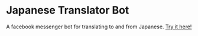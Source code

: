 # Japanese Translator Bot
A facebook messenger bot for translating to and from Japanese.
[Try it here!](https://www.facebook.com/JapaneseTranslatorBot)